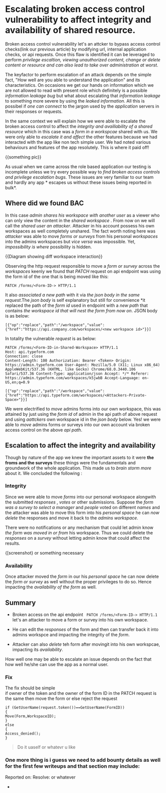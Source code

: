 # Escalating broken access control vulnerability to affect integrity and availability of shared resource.

Broken access control vulnerability let's an attcker to bypass access control checks(link our previous article) by modifying url, internal application checks, or api requests. Once this flaw is identified it can be leveraged to perform *privilege escaltion, viewing unauthorized content,  change or delete content or resource and can also lead to take over administration at worst*.

The keyfactor to perform escalation of an attack depends on the simple fact, "How well are you able to understand the application" and its characteristics. On occasions we get our hands on information which we are not allowed to read with present role which definitely  is a possible *information leakage bug* but what about escalating that *information leakage* to something more severe by using the *leaked information*. All this is possibel if *one can connect* to the jargon used by the *application* servers in their responses or requests.

In the same context we will explain how we were able to escalate the broken access control to affect the *integrity and availlability of a shared resource* which in this case was a *form in a workspcae* shared with us. We were only able to *escalate it and affect* the other features because we had interacted with the app like non tech simple user.  We had noted various behaviours  and features of the app resolutely. This is where it paid off!

{{something pic}}

As usual when we came across the role based application our testing is incomplete unless we try every possible  way to *find broken access controls and privilege escalation bugs*. These issues are very familiar to our team and hardly any app * escapes us without these issues being reported in bulk*. 

##  Where did we found BAC

In this case *admin shares his workspace with another user*  as a viewer who can only view the content in the *shared workspace* . From now on we will call the *shared user an attacker*. Attacker in his account possess his own workspaces as well completely unshared. The fact worth noting here was *attacker* was able to move *forms or surveys* from his personal *workspaces* into the admins workspaces but *vice versa* was impossible. Yet, *impossibility is where* possibility is hidden.

{{Diagram showing diff workspace interaction}}

 Observing the http request responsible to move a *form or survey*  across the *workspaces* keenly we found  that *PATCH* request on api endpoint was using the form id of the one that is being moved like this:

```
PATCH /forms/<Form-ID-> HTTP/1.1
```

It also *associated a new path* with it via *the json body in the same request*.The *json body* is self explanatory but still for convenience *it replaced the path of the *form id* used in endpoint with a *new path* that contains *the workspace id that will nest the form from now on*. JSON body is as below:

```
[{"op":"replace","path":"/workspace","value":{"href":"https://api.company.com/workspaces/<new workspace id>"}}]
```

In totality the  vulnerable *request* is as below:

```http
PATCH /forms/<Form-ID-in-Shared-Workspace> HTTP/1.1 
Host: api.typeform.com 
Connection: close 
Content-Length: 100 Authorization: Bearer <Token> Origin: https://admin.typeform.com User-Agent: Mozilla/5.0 (X11; Linux x86_64) AppleWebKit/537.36 (KHTML, like Gecko) Chrome/68.0.3440.106 Safari/537.36 Content-Type: application/json Accept: */* Referer: https://admin.typeform.com/workspaces/k5jwbB Accept-Language: en-US,en;q=0.9 

[{"op":"replace","path":"/workspace","value":{"href":"https://api.typeform.com/workspaces/<Attackers-Private-Space>"}}]
```

We were electrified to *move* admins forms into our own workspace, this was attained by just using the *form id* of admin in the api path of above request and using *aattckers* own workspace id in the *json body* below. Yes! we were able to *move* admins forms or surveys into our own account via broken access control on the above *api path*.


## Escalation to affect the integrity and availability

Though by nature of the app we knew the important assets to it were **the froms and the surveys** these things were the fundamentals and groundwork of the whole application. This made us to *brain storm more* about it. We concluded the following :

### Integrity

Since we were able to move *forms* into our personal  workspace alongwith the submitted *responses* , *votes* or other submissions.  Suppose the *form was a survey to select a manager* and *people* voted on different *names*  and the attacker was able to move this form into his *personal space* he can *now delete* the responses and move it back to the *admins workspace*.

There were no notifications or any mechanism that could let admin know *the form was moved in or from* his workspace. Thus we could delete the *responses* on a *survey* without letting admin know that could affect the results.


{[screenshot} or something necessary

### Availability

Once attacker moved the *form* in our his *personal space* he can now delete the *form or survey* as well without the proper privileges to do so. Hence impacting the *availability of the form* as well.

## Summary

- Broken access on the api endpoint ``` PATCH /forms/<Form-ID-> HTTP/1.1```   let's an attacker to move a form or survey into his own workspace.

- He can edit the *responses* of the form and then can transfer back it into admins workspce and impacting the integrity of the *form*.

- Attacker can also *delete* teh form after movingit into his own workspcae,  impacting its *availability*.

How well one may be able to escalate an issue depends on the fact that how well he/she can use the app as a normal user.


### Fix

The fix should be simple  
if owner of the token and the owner of the form ID in the PATCH request is the same then move the form or else reject the request

```
if (GetUserName(request.token())==GetUserName(FormID))
{
Move(Form,WorkspaceID);
}
else
{
Access_denied();
}
```

>Do it uaself or whatevr u like








### One more thing is i guess we need to add bounty details as well for the first few writeups and that section may include:

Reported on: 
Resolve:
or whatever

* 
